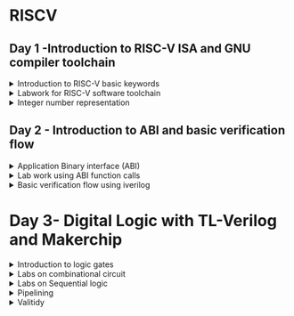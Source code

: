 # RISCV

## Day 1 -Introduction to RISC-V ISA and GNU compiler toolchain

<details>
<summary>
Introduction to RISC-V basic keywords
</summary>


**Introduction:**

The "RISC" in RISC-V stands for Reduced Instruction Set Computer.It's designed to be simple, modular, and extensible, allowing for flexibility in implementing various types of processors, from microcontrollers to high-performance CPUs.It should accommodate all implementation technologies: Field-Programmable Gate
Arrays (**FPGAs**), Application-Specific Integrated Circuits (**ASICs**), full-custom chips,
and even future device technologies.It should be safe so the base ISA cannot be changed.

Function:
  Lets say if a c program has to run on a particular hardware or an interior chip, we have to pass the code to the layout which has certain flow.Firstly the c program is compiled to Assembly language(RISCV - set of instructions consisting hexadecimal numbers).This assembly language is converted into Machine language which is binary language program.
  The interface between RISCV and hardware is Hardware Description language.RTL implements the specifications of RISC.

  The flow for the above description:

  ![Riscv4](https://github.com/IIITB-ARUL/RISCV/assets/140998631/5930956e-2820-4714-87b7-227a1c0bdd66)
![rtl sinipptet](https://github.com/IIITB-ARUL/RISCV/assets/140998631/c802a949-4b67-43b3-bd3f-7fec674410e1)


 The operating system also takes a particular application and convert it into respective assembly language and the convert it to the binary.  

The instructions in RISCV are,

  > Pseudo instructions,
  > Base integer instruction (RV64I, RV32I),
  > Multiply extension (RV64M),
  > Single and double floating point instruction (RV64F, RV64D),
  > Application binary instruction,
  > Memory allocation and stack pointer.


</details>
<details>
  <summary>
  Labwork for RISC-V software toolchain
  </summary>



**Installation of RISCV tools**

Steps to Install

```
sudo apt-get install libboost-regex-dev
```
Spike RISCV ISA Simulator

```
git clone https://github.com/riscv-software-src/riscv-isa-sim
cd riscv-isa-sim
apt-get install device-tree-compiler
mkdir build
cd build
../configure --prefix=$RISCV
make
[sudo] make install
```

RISC-V Proxy Kernel and Boot Loader

```
git clone https://github.com/riscv-software-src/riscv-pk
cd riscv-pk
mkdir build
cd build
../configure --prefix=$RISCV --host=riscv64-unknown-elf
make
sudo make install
 ```





**GNU Compiler Toolchain**


   



Lets start with compiling a c program of Summing 1 t0 n (sum1ton),

Code


```
   
#include <stdio.h>

int main () 
{
	int i,sum = 0, n = 5;
	for (i = 1; i <=n; ++i) 
 	{
		sum += i;
	}
	printf("The sum of the number from 1 to %d is %d\n", n,sum);
	return 0;
}
 ```


The command for RISCV compilation,

```
    riscv64-unknown-elf-gcc <compiler option -O1 ; -Ofast> <ABI specifier -lp64; -lp32; -ilp32> <architecture specifier -RV64 ; RV32> -o <object filename> <C      filename>
```





Here -01 gives 15 instructions set while -0fast gives us 12 instructions set.


More details on compiler options can be obtained here

To view assembly code use the below command,


```
    riscv64-unknown-elf-objdump -d <object filename>
```

To see the executed file in text file format,

 
To use SPIKE simualtor to run risc-v obj file use the below command,

```
 riscv64-unknown-elf-objdump -d <object filename> | less
```


After RISCV compilation  the assembly code is shown in below image,

![Assembly](https://github.com/IIITB-ARUL/RISCV/assets/140998631/54c061f5-ba2d-4882-906b-213cd019b05a)

**Spike simulation and debugging**

To execute the assembly code,

```
    spike pk <object filename>
```


    
To use SPIKE as debugger

```
    spike -d pk <object Filename> with degub command as until pc 0 <pc of your choice>
```


To make program counter run manually from a particular instruction 

```
 until pc 0 <address>
```
To look into the content of the register

```
reg 0 <register>
```

> press enter to run next instruction 

![spike](https://github.com/IIITB-ARUL/RISCV/assets/140998631/0d475ebe-e00c-454e-be0a-b2a3c56fa3f4)


We can clearly see the content of register is changed after the execution of the instruction associated with that register.
  
</details>




<details>
	<summary>
		Integer number representation 
	</summary>
This section suummarizes the representation of integer number in the processor.Humans understands the decimal numbers where as computers understand binary numbers.The interface between the conversion has to be addressed.By undrstanding this we come to know how the data instruction is getting arranged in the memory.

![number representation ](https://github.com/IIITB-ARUL/RISCV/assets/140998631/449e414d-39f7-4c30-817e-ad00f33a391d)



**Unsigned integer**

Unsigned integers are a type of data representation used in computer programming to store whole numbers that are non-negative (i.e., greater than or equal to zero).

The largest value you can represent with a 64-bit unsigned integer is 2^64 - 1, which is equal to 18,446,744,073,709,551,615. This is because you have 64 bits, and when all bits are set to 1, you get the maximum possible value.


**Signed integer**
A signed integer is a data type used in computer programming to represent whole numbers that can include both positive and negative values. 

Sign Bit (Most Significant Bit, MSB): The leftmost bit.

 Magnitude Bits: The remaining 63 bits (from bit 1 to bit 63)

Minimum Value: The smallest representable value is -2^63, which is -9,223,372,036,854,775,808.

Maximum Value: The largest representable value is 2^63 - 1, which is 9,223,372,036,854,775,807.

**Lab on unsigned integer**

Code

```
#include <stdio.h>
#include <math.h>
int main() {
unsigned long long int max = (unsigned long long int) (pow(2,64) -1);
printf("highest number represented by unsigned long long int is %llu\n", max);
return 0;
}

```
![unsigned](https://github.com/IIITB-ARUL/RISCV/assets/140998631/f046a7ae-cda9-400c-8a58-657686c0ca4e)


**Lab on signed integer**

Code

```
#include <stdio.h>
#include <math.h>
int main()
{
    long long int max = (long long int)(pow(2,63)-1);        
    long long int min = (long long int)(pow(2,63) * -1);     
    printf("highest number represented by long long int is %lld\n",max);
    printf("lowest number represented by long long int is %lld\n",min);
    return 0;
}
```
![signed1](https://github.com/IIITB-ARUL/RISCV/assets/140998631/2a55257d-bb89-4171-a8b2-cdd3bfb62f52)

</details>




## Day 2 - Introduction to ABI and basic verification flow

<details>
	<summary>
		Application Binary interface (ABI)
	</summary>

An Application Binary Interface (ABI) is a set of conventions and rules that dictate how different software components interact at the binary level. The ABI defines how function calls are made, how parameters are passed to functions, and how return values are retrieved. This includes aspects such as the order in which parameters are passed, the use of registers and the stack, and how the stack is managed during function calls.It defines how user-level applications interact with the operating system through system calls and other APIs.When software developers create compilers, libraries, and system software, they need to adhere to the ABI to ensure that their code can work seamlessly with other components in the system.



![ABI levels2](https://github.com/IIITB-ARUL/RISCV/assets/140998631/c8b22c54-4c2a-424b-a9ed-2aac3b5ff7fd)

**Memory allocation for double words**

**Registers**

In computer architecture and assembly language programming, registers are small, fast storage locations within the CPU (Central Processing Unit) that are used to hold data that is being actively operated on. These registers are an integral part of the processor and play a crucial role in the execution of instructions and data manipulation

Lets assume XLEN is 64 bit as we are going to with RV64 throughout this course.There are two ways to load data in the registers one is directly and the othter is loaded from the memory.Memory are byte addressable.

![memory'](https://github.com/IIITB-ARUL/RISCV/assets/140998631/ce4d1849-73b4-41ef-8e28-1eb9fc7374f2)

In the above image the least significant byte is stored at the bottom of memory and the most significant byte is stored in the top.This structure of memory addressing is known as **Little endian memory addressing system**.The RISCV architecture follows this memory addressing system.

There is another memory addressing system **Big endian** which is the reverse of little endian.


**Load,Add And Store Instructions**



Now lets explore some instructions,

```
ld x8, 16(x23)
```

here ld means **load doubleword** which loads the data from the memory **(address: 16(offest or immediate)+ x23(content of source register)** into x8 **destination register**.

The 32 bit representation of the instruction

![instruction ](https://github.com/IIITB-ARUL/RISCV/assets/140998631/f8d9812d-e34d-4531-8045-92bdd6cd03b4)



```
add x8, x24,x8
```

here **add** means addition operation of operands **x24,x8 (source registers)** and stored into destination register **x8**.

The 32 bit representation of the instruction

![add](https://github.com/IIITB-ARUL/RISCV/assets/140998631/2db55c90-c9c4-4fea-a055-fbf660e61fdd)


```
sd x8, 8(x23)
```
here sd means **store doubleword** which stores back the **content of register x8**  into memory **(address: 8(offest or immediate)+ x23(content of source register)**

The 32 bit representation of the instruction


![sd](https://github.com/IIITB-ARUL/RISCV/assets/140998631/2e37b991-691a-452f-9793-fdcf4ad28322)





 Now these instructions operate on the integers so these are called **Base Integer Instructions-RV64I**.There are totally 47 base integer instructions out which we have seen only three.

 This RV64I is divided into three types:

 **I-type**: Instructions operate on destination registers and immediate.

 **R-type**: Instructions operate only on registers.
 
 **S-type**: Instructions operatae on immediate and source registers.

 

You can see from these images that 5 bits are used to represent registers.Because RISCV has only 32 registers(x0 to x31).Application Binary interface (ABI) system calls through these registers by some internal names assigned by RISCV which are listed below

![32reg](https://github.com/IIITB-ARUL/RISCV/assets/140998631/f80f3dcb-75d0-431a-a495-9c9c4463b6c9)


</details>
<details>
	<summary>
	 Lab work using ABI function calls
	</summary>


 In this lab we are going to modify the c prgram and make function call through c program to; assembly language program.i.e.,arguments are passed through registers and after execution the return value is retrieved through registers.


Lets take a simple Assembly language program of consecutive sum of 1 to 9 by using C function call,
 

 The **Algorithm** for the same is shown below

![algo](https://github.com/IIITB-ARUL/RISCV/assets/140998631/7c92cb78-c39e-4c9c-a225-cb93f55881d1)

C Code

```
#include <stdio.h>
extern int load(int x,int y);
int main()
 {
 	int result = 0;
	int count =9;
 	result = load(0x0,count+1);
 	printf("Sum of numbers from 1 to %d is %d\n",count,result);
 }
```
Assembly language Code 

```
.section .text
.global load
.type load, @function

load: 
     add   a4,a0,zero    //initialize sum register a4 with 0x0
     add   a2,a0,a1      //store count of 10 in reg a. reg a1 is loaded with 0xa(decimal 10) from main
     add   a3,a0,zero    //initialize intermediate sum reg a3 by 0x0

loop:
 add   a4,a3,a4     // Incremental addition
     addi  a3,a3,1      // Increment intermediate register by 1
     blt   a3,a2,loop   // If a3 is less than a2,branch to label <loop> 
     add   a0,a4,zero   // store final result to reg a0 so that it can be read by main pgm
     ret
```
The steps to simulate the above written code,


```
riscv64-unknown-elf-gcc -Ofast -mabi=lp64 -march=rv64i -o custom1_to9.o custom1_to_9.c load.S
spike pk custom1_to9.o
riscv64-unknown-elf-objdump -d custom1_to9.o | less
```
![compilation1](https://github.com/IIITB-ARUL/RISCV/assets/140998631/60b58aef-e9c1-4008-a5a4-3871b7823521)
![spike1to9](https://github.com/IIITB-ARUL/RISCV/assets/140998631/372c9fd2-2728-4a36-91e8-10dc4cd40d93)


 
</details>




<details>
	<summary>
		Basic verification flow using iverilog
	</summary>

**Lab To Run C-Program On RISC-V CPU**

![labtorun con riscv](https://github.com/IIITB-ARUL/RISCV/assets/140998631/51a1a542-98eb-49c8-8f62-eed00176b8b6)

 Demo lab for the above shown flow,

```
cd ~/riscv_workshop_collaterals/labs/
chmod 777 rv32im.sh # this command gives the permission 
./rv32im.sh
```

The rv32im.sh is the shell script which runs the following command to convert the c program into hex file bitstream and simulate and load the hex file into picorv.32 using iverilog

![rvsim](https://github.com/IIITB-ARUL/RISCV/assets/140998631/0aa4ab39-29b8-4413-a39d-c2806f7e8fb3)

After running the shell script,

![op](https://github.com/IIITB-ARUL/RISCV/assets/140998631/f5ce1eee-f460-4040-a929-dbeb053d478c)


firmware.hex:

![hex](https://github.com/IIITB-ARUL/RISCV/assets/140998631/f2ca3205-66fb-4d62-8978-e4fe65928c0e)

firmware32.hex:

![32hex](https://github.com/IIITB-ARUL/RISCV/assets/140998631/d83ff03a-2bde-4402-bd7e-01b123d4ed60)

</details>

# Day 3- Digital Logic with TL-Verilog and Makerchip

<details>
	<summary>
		Introduction to logic gates
	</summary>

Logic gates are fundamental building blocks in digital circuitry and electronics. They are used to perform logical operations on input signals, which are typically binary (0 or 1). Logic gates are combined to create more complex circuits and systems, ultimately enabling the creation of digital devices like computers, smartphones, and other electronic device.

![logicgate](https://github.com/IIITB-ARUL/RISCV/assets/140998631/7a97a6c1-0b37-4894-8d45-88b7469597cd)

Here **NAND** and **NOR** are universal logic gates.Using these gates any kind of logic can be realized.

 
</details>

<details>
	<summary>
		Labs on combinational circuit
	</summary>


**Makerchip**

Makerchip" refers to an online Integrated Development Environment (IDE) that enables users to design, simulate, and verify digital circuits and systems.
The IDE allows users to simulate their designs, providing a way to test and debug their circuits before implementation.Users can visualize the behavior of their designs using waveform viewers, which display the changing signal values over time.
Makerchip  can be used for educational purposes to teach digital logic design and related concepts.

**Combinational circutis**

A combinational circuit is an electronic circuit that performs a specific logical operation based on its input values. It produces output(s) solely dependent on the current input values, without any memory or feedback. In other words, the output is a direct function of the input, and there is no internal state or memory elements like flip-flops.

**Inverter**

![Inverter](https://github.com/IIITB-ARUL/RISCV/assets/140998631/157d3697-1638-4fa2-8bac-fbc564bf5df4)

**Exor**

![EXOR](https://github.com/IIITB-ARUL/RISCV/assets/140998631/e0e7c859-0cc1-43e3-ace5-7d7e61e4b6bf)

**And**

![And](https://github.com/IIITB-ARUL/RISCV/assets/140998631/f59ff6e7-8a1b-49e6-a476-541b38e3dca6)

**2:1 Mux**

![mux](https://github.com/IIITB-ARUL/RISCV/assets/140998631/9fb25b5b-c6d4-47a3-8fdc-0d2bf581b732)

**Vectors**

![muxvectors](https://github.com/IIITB-ARUL/RISCV/assets/140998631/fe5edc03-700d-485f-a692-93704c6cd8c5)



**Calculator**


![calc1](https://github.com/IIITB-ARUL/RISCV/assets/140998631/8db11946-ddf3-44f7-846a-3721c6441e7d)



TL verilog code for the above shown calculator

```
   
$val1[31:0] = $rand1[3:0];
$val2[31:0] = $rand2[3:0];
   
$sum[31:0] = $val1 + $val2;
$diff[31:0] = $val1 - $val2;
$prod[31:0] = $val1 * $val2;
$quot[31:0] = $val1 / $val2;
   
$out[31:0] = $op[0] ? ( $op[1] ? $quot : $diff ) : ( $op[1] ? $prod : $sum ); 
```
![calc2](https://github.com/IIITB-ARUL/RISCV/assets/140998631/8d09b701-9e72-43c4-9c30-757aa404ef96)

</details>


<details>
	<summary>
		Labs on Sequential logic
	</summary>


A sequential circuit is an electronic circuit that uses memory elements to store information, allowing it to have an internal state and exhibit behavior that depends not only on the current inputs but also on the previous inputs and internal state. Unlike combinational circuits, which produce outputs based only on current inputs, sequential circuits have feedback loops and can maintain state over time.

![sequentialckt](https://github.com/IIITB-ARUL/RISCV/assets/140998631/02f2f1ba-06a2-496a-9d7d-b69833198d0f)


**Example - Fibonacci series**

Fibonacci series is a number is the sum of its previous two numbers, ie. 1,1,2,3,5,8,13,

 ![fibonacci 1](https://github.com/IIITB-ARUL/RISCV/assets/140998631/92a0a78d-bb24-45df-b159-013a008368df)


**Free running counter**


![counter1](https://github.com/IIITB-ARUL/RISCV/assets/140998631/a0a85087-f06a-4048-ac01-c31dfc2f1205)

The above chip is implemented using  makerchip.

![counter2](https://github.com/IIITB-ARUL/RISCV/assets/140998631/083f839c-167b-4635-bfce-1e2c6f8ad7c5)



**Sequential calculator**

![sequentialcounter](https://github.com/IIITB-ARUL/RISCV/assets/140998631/4e314cee-0dc5-40b7-858d-426a84336c52)


The above circuit is implemented in the Makerchip.

TL verilog code 

```
   $reset = *reset;

   $val1[31:0] = >>1$out[31:0];
   $val2[31:0] = $rand2[3:0];
   
   $sum[31:0] = $val1 + $val2;
   $diff[31:0] = $val1 - $val2;
   $prod[31:0] = $val1 * $val2;
   $quot[31:0] = $val1 / $val2;
   
   $out[31:0] = $reset ? 0 : ($op[0] ? ( $op[1] ? $quot : $diff ) : ( $op[1] ? $prod : $sum ));
   
```


 ![sequentialcalc](https://github.com/IIITB-ARUL/RISCV/assets/140998631/33d1e5e0-7dc7-4414-a899-fa80f2e176b1)


</details>


<details>
	<summary>
		Pipelining
	</summary>

Pipelining is a technique used in computer architecture to improve the overall throughput and efficiency of instruction processing. It involves breaking down the execution of instructions into a series of stages, where each stage performs a specific operation on an instruction. By overlapping the execution of multiple instructions in different stages, pipelining can increase the overall instruction throughput and reduce the time it takes to complete a sequence of instructions.

The stages in a typical instruction pipeline might include:

1.Instruction Fetch (IF): Fetches the instruction from memory.
    
2.Instruction Decode (ID): Decodes the fetched instruction to determine the necessary operations.
    
3.Execute (EX): Performs the actual computation or operation specified by the instruction.
    
4.Memory Access (MEM): If needed, accesses memory to read or write data.
    
5.Write Back (WB): Writes the results of the execution back to registers.


![pipe1](https://github.com/IIITB-ARUL/RISCV/assets/140998631/be0ed871-af45-4989-9f6d-945b950dfa16)


![pipe2](https://github.com/IIITB-ARUL/RISCV/assets/140998631/0fa9f70e-c94b-4a8a-88b6-afb67ca21831)




![pipe4](https://github.com/IIITB-ARUL/RISCV/assets/140998631/39b5dcbe-a9be-498a-87c0-289d42f7fa9c)


The stage of operation of the function can be modified without impacting the behaviour of that function.Only the timing in  the implementation may vary but it helps us to get a high throughput.



![pipe5](https://github.com/IIITB-ARUL/RISCV/assets/140998631/5cd79ce2-9e15-4931-913c-1f7347ef95cb)

We can clearly see from the above image that **TL verilog** prominently helps us in code reduction.


 **Pipelined Pythogorean implementaion**


![pipelined2](https://github.com/IIITB-ARUL/RISCV/assets/140998631/8f496b36-0f2f-407f-8145-9c7100f0db8e)



![identifiers](https://github.com/IIITB-ARUL/RISCV/assets/140998631/e94c4aac-f03c-4edb-b2a2-fd797c8b4aa6)


**Fibonacci series in pipeline**

![fibopipe](https://github.com/IIITB-ARUL/RISCV/assets/140998631/92b70257-5999-45ca-84b8-1a9b5f2e82bf)

Makerchip implementation of the same

![makerchipfibo](https://github.com/IIITB-ARUL/RISCV/assets/140998631/071a59d9-dee2-4ce3-8033-68fb67d55a3c)



**Implementation of given pipelined structure**

![givenpippe](https://github.com/IIITB-ARUL/RISCV/assets/140998631/8fc74590-c73f-4bde-9b79-a9085cb2f26c)

**Lab 1 : Calculator**

![lab1calc](https://github.com/IIITB-ARUL/RISCV/assets/140998631/d3984008-a95b-43d3-aada-86d5d30842a4)

Implementation in makerchip

TL verilog code

```
@1
         $reset = *reset;
         $val1[31:0] = >>1$out[31:0];
         $val2[31:0] = $rand2[3:0];
         $sum[31:0] = $val1 + $val2;
         $diff[31:0] = $val1 - $val2;
         $prod[31:0] = $val1 * $val2;
         $quot[31:0] = $val1 / $val2;
         $out[31:0] = $reset ? 0 : ($op[0] ? ( $op[1] ? $quot : $diff ) : ( $op[1] ? $prod : $sum ));
         
         $count[31:0] =$reset ? 0 : (>>1$count + 1);
```

![lab1calc](https://github.com/IIITB-ARUL/RISCV/assets/140998631/a6c66f6a-5569-404c-b992-249cbe019e8d)


**Lab 2 : 2 Stage Calculator**

 ![lab2calc](https://github.com/IIITB-ARUL/RISCV/assets/140998631/a08b6ab9-e047-4905-af6b-dd1f02f73234)

 Implementation in makerchip

TL verilog code

```
|calc
      @1
         $reset = *reset;
         $val1[31:0] = >>1$out[3:0];
         $val2[31:0] = $rand2[3:0];
         $sum[31:0] = $val1 + $val2;
         $diff[31:0] = $val1 - $val2;
         $prod[31:0] = $val1 * $val2;
         $quot[31:0] = $val1 / $val2;
         $valid[31:0] = $reset ? 0 : (>>1$valid + 1);
         
      @2
         $out[31:0] = ($reset | ~($valid)) ? 0 : ($op[0] ? ( $op[1] ? $quot : $diff ) : ( $op[1] ? $prod : $sum ));
         
```

 ![lab2calc](https://github.com/IIITB-ARUL/RISCV/assets/140998631/7bd47505-41c5-4094-8ec8-741aa19da9de)




</details>

<details>
	<summary>
		Valitidy
	</summary>


  In Transaction-Level Verilog (TL-Verilog), which is an extension of the Verilog hardware description language (HDL), "validity" refers to the concept of indicating whether a piece of data is valid or not. TL-Verilog is designed to facilitate high-level modeling and rapid design entry, particularly for transaction-level modeling.

  ![validity](https://github.com/IIITB-ARUL/RISCV/assets/140998631/dcc2e5b4-0d65-4f02-a7cc-6723d9ad36e8)





**Clock gating**

Clock gating is a power-saving technique used in digital circuit design to reduce dynamic power consumption by selectively controlling the clock signal to specific circuit elements or modules. The primary goal of clock gating is to save power by stopping the clock signal from reaching parts of the circuit that are not currently active or performing useful computation

The basic idea behind clock gating is to insert logic gates (typically AND or OR gates) between the clock source and the destination registers or logic elements. These gates act as switches that allow the clock signal to pass through only when a certain condition is met. If the condition is not satisfied, the clock signal is effectively "gated" or blocked from reaching the destination, preventing unnecessary clock cycles and power consumption.


  However, clock gating isn't always straightforward. If implemented incorrectly, it can introduce additional delay into the circuit, impacting performance. Additionally, managing clock domains and ensuring proper synchronization between clock-gated and non-clock-gated regions can be complex.


 ![validity2](https://github.com/IIITB-ARUL/RISCV/assets/140998631/de436a30-cd38-4dc3-8b98-ad59a227a1e2)





  **Lab Distance calculator**


TL veriog code


  ```
    |calc
      @1
         $reset = *reset;
      ?$valid
         @1
            $aa_sq[31:0] = $aa[3:0] * $aa;
            $bb_sq[31:0] = $bb[3:0] * $bb;
         @2
            $cc_sq[31:0] = $aa_sq + $bb_sq;
         @3
            $out[31:0] = sqrt($cc_sq);
       @4
          $tot_dist[31:0] = $reset ? '0 : ($valid ? (>>1$tot_dist + $out) : $RETAIN);

```

![distance](https://github.com/IIITB-ARUL/RISCV/assets/140998631/3bfe12e6-2166-41fa-a623-825fb842a017)




**Lab 2Cycle calculator**

![2cyle](https://github.com/IIITB-ARUL/RISCV/assets/140998631/30d3c537-4bdd-4a9e-a617-f1e2a1b03207)

![2cycle1](https://github.com/IIITB-ARUL/RISCV/assets/140998631/ab9fd170-1d8f-4b3c-87bb-96be45a6b349)




**Lab Calculator with Single value memory**


![singlevaluememory](https://github.com/IIITB-ARUL/RISCV/assets/140998631/77f6e3b2-e8bb-4719-b3d4-62a7a9970118)




TL verilog code

```
   |calc
      @0
         $reset = *reset;
         
      @1
         $val1 [31:0] = >>2$out;
         $val2 [31:0] = $rand2[3:0];
         
         $valid = $reset ? 1'b0 : >>1$valid + 1'b1 ;
         $valid_or_reset = $valid || $reset;
         
      ?$vaild_or_reset
         @1   
            $sum [31:0] = $val1 + $val2;
            $diff[31:0] = $val1 - $val2;
            $prod[31:0] = $val1 * $val2;
            $div[31:0] = $val1 / $val2;
            
         @2   
            $mem[31:0] = $reset ? 32`b0 :
                         ($op[2:0] == 3'b101) ? $val1 : >>2$mem ;
            
            $out [31:0] = $reset ? 32'b0 :
                          ($op[2:0] == 3'b000) ? $sum :
                          ($op[2:0] == 3'b001) ? $diff :
                          ($op[2:0] == 3'b010) ? $prod :
                          ($op[2:0] == 3'b011) ? $quot :
                          ($op[2:0] == 3'b100) ? >>2$mem : >>2$out ;

```



![value memory](https://github.com/IIITB-ARUL/RISCV/assets/140998631/02d2b986-3d1d-475f-a9b9-b4fd993049e4)

## Day 4


<details> <summary>
	Micro-architecture Of Single Cycle RISC-V CPU
</summary>



![0](https://github.com/IIITB-ARUL/RISCV/assets/140998631/d95ecb61-134b-4a7b-a5f1-a5a12c7db179)



**1.Program Counter (PC):**

The Program Counter is a special register that keeps track of the memory address of the next instruction to be executed. During normal operation, it is automatically incremented after each instruction fetch, pointing to the address of the next instruction in memory.

**2.Imem-Rd (Instruction Memory Read):** 

This block is responsible for fetching instructions from memory (typically from RAM or cache) based on the address provided by the Program Counter.The fetched instruction is sent to the Instruction Decoder for further processing.

**3.Instruction Decoder:**

The Instruction Decoder is responsible for interpreting the fetched instruction. It determines the operation to be performed, the operands involved, and the control signals required for subsequent stages.It decodes the instruction opcode and generates control signals to control other components of the processor accordingly.

**4.Register File Read:**

In most microprocessors, a Register File is used to store a set of general-purpose registers. The Register File Read stage retrieves the values from registers specified by the source operand fields in the instruction. These values are typically sent to the ALU for computation or used in other operations.

**5.Arithmetic Logic Unit (ALU):**

The Arithmetic Logic Unit is the component responsible for performing arithmetic and logical operations on data. It takes input from the Register File Read stage and performs operations such as addition, subtraction, multiplication, division, bitwise AND/OR/XOR, and more, depending on the instruction.

**6.Register File Write:**

After the ALU or other processing stages have computed a result, the Register File Write stage writes the result back to a destination register specified by the instruction.This stage updates the register values, making the results available for future instructions or for reading by the CPU.

**7.Branch:**

The Branch unit handles conditional branching operations in the processor, including conditional jumps (branches) based on the evaluation of certain conditions.It calculates the target address for a branch instruction and determines whether the branch should be taken or not, typically based on the result of a comparison operation.

</details>

<details>
	<summary>
		Fetch and Decode
	</summary>


**Program counter**


The program counter (PC) is a fundamental component of a computer's central processing unit (CPU) that keeps track of the address of the next instruction to be fetched and executed. The PC logic manages the updating of the program counter as instructions are fetched and executed in a program.

![PC2](https://github.com/IIITB-ARUL/RISCV/assets/140998631/edba7904-ccce-4e20-8022-9682d724f940)


**Fetch**

Pipeline structure of Fetch

![fetch1](https://github.com/IIITB-ARUL/RISCV/assets/140998631/4f39bf34-bdde-4ab6-b844-e301a40907d9)

This implementation has some errors so we go for the below logic


![fetch2](https://github.com/IIITB-ARUL/RISCV/assets/140998631/9f08eb29-7239-4fb6-bcf8-c6a682a8e3db)


Implementation of fetch on the makerchip



![fetch3](https://github.com/IIITB-ARUL/RISCV/assets/140998631/3f185861-0944-496f-a8a2-4afc08202982)



**Decode**

Pipelined structure of decode

![decode](https://github.com/IIITB-ARUL/RISCV/assets/140998631/713e5f6c-1e95-4501-aa1e-1e1faa052224)



![Instruction-2](https://github.com/IIITB-ARUL/RISCV/assets/140998631/88c10a5a-203c-4f0b-a635-e822300c6783)




**Instruction Immediate decode**


<img width="1055" alt="Instructiondecode" src="https://github.com/IIITB-ARUL/RISCV/assets/140998631/1173c6e6-9b3f-4100-a21b-806d64f31549">


![instructionimm-1](https://github.com/IIITB-ARUL/RISCV/assets/140998631/96bcc329-2f18-47ca-a8db-d1c175c29f3a)



**Instruction decode**


<img width="1156" alt="Instructiondecodenew" src="https://github.com/IIITB-ARUL/RISCV/assets/140998631/efb156c5-47bf-49db-bba7-46ef583d3222">


![Instructiondecodenew-1](https://github.com/IIITB-ARUL/RISCV/assets/140998631/a09b3ac6-9d00-4f16-9162-55144630a131)


**Instruction field decode**




<img width="1240" alt="Instruction-field" src="https://github.com/IIITB-ARUL/RISCV/assets/140998631/92f2293c-8c3b-4da6-9e06-6fcec2779cae">

Implementation on makerchip

![Instruction-field01](https://github.com/IIITB-ARUL/RISCV/assets/140998631/0f58a327-26f3-4334-9c2c-c5e67310bb0b)


![Instruction-field2](https://github.com/IIITB-ARUL/RISCV/assets/140998631/5c5895e4-f6f5-4457-a4d2-d967744b9a6f)


**Individual Instruction decode**

![instructionind1](https://github.com/IIITB-ARUL/RISCV/assets/140998631/b1ed852d-517b-4706-b248-f28600bf829b)

Implementation on makerchip

![instructionind2](https://github.com/IIITB-ARUL/RISCV/assets/140998631/91f108e6-3cfe-43f4-bfb1-63da0ef72c72)


<details>
	<summary>
		RISCV control logic
	</summary>



 **Lab Register file read**


![Registerfile](https://github.com/IIITB-ARUL/RISCV/assets/140998631/e17d7b9d-3f1f-4f19-bda4-a6822c0f1fdb)
![Registerfile01](https://github.com/IIITB-ARUL/RISCV/assets/140998631/7e159518-27f3-4052-b8e4-6d59f830cf1a)
![Registerfile2](https://github.com/IIITB-ARUL/RISCV/assets/140998631/d29ec90f-6e04-4e8e-99a4-a7ef30c83a9c)



 **Lab ALU**


![ALU01](https://github.com/IIITB-ARUL/RISCV/assets/140998631/c1a2c724-dbe3-4ca1-99e0-d75240558515)

![ALU2](https://github.com/IIITB-ARUL/RISCV/assets/140998631/c7f0c060-7c90-41dc-8b53-3e5648a109ba)


 **Lab Register file write**

![Registerfilewrite](https://github.com/IIITB-ARUL/RISCV/assets/140998631/9f750f3a-2f9f-4f4b-bce0-89ff5d7c9613)

![Registerfilewrite1](https://github.com/IIITB-ARUL/RISCV/assets/140998631/02dab6e9-eda4-4a5e-9d7c-2fd989cf230b)


**Arrays**


![Arrays](https://github.com/IIITB-ARUL/RISCV/assets/140998631/d2d82f04-f9d7-4233-a5d0-1ce651c8a52e)

![Arrays01](https://github.com/IIITB-ARUL/RISCV/assets/140998631/44534b20-eb25-401d-82c8-031b6ab35cc3)


 **Lab Branches**


![branches01](https://github.com/IIITB-ARUL/RISCV/assets/140998631/cfd9c5b5-5417-429b-bb4c-42038724327e)




 1.BEQ (Branch if Equal): The BEQ instruction compares two registers and branches to the target address if they are equal. It checks if the contents of two specified registers are the same, and if they are, the program counter is updated to the target address.

2.BNE (Branch if Not Equal): The BNE instruction also compares two registers but branches to the target address if they are not equal. If the contents of the two registers are different, the program counter is updated to the target address.

3.BLT (Branch if Less Than): The BLT instruction compares two signed integer values in registers and branches to the target address if the first value is less than the second value. It checks the signed comparison between two registers and jumps if the first register's value is less than the second's.

4.BGE (Branch if Greater Than or Equal): The BGE instruction compares two signed integer values in registers and branches to the target address if the first value is greater than or equal to the second value. It checks the signed comparison and jumps if the first register's value is greater than or equal to the second's.

5.BLTU (Branch if Less Than, Unsigned): The BLTU instruction compares two unsigned integer values in registers and branches to the target address if the first value is less than the second value. It performs an unsigned comparison and jumps if the first register's value is less than the second's.

6.BGEU (Branch if Greater Than or Equal, Unsigned): The BGEU instruction compares two unsigned integer values in registers and branches to the target address if the first value is greater than or equal to the second value. It performs an unsigned comparison and jumps if the first register's value is greater than or equal to the second's.

 TL verilog code

 ```
\m4_TLV_version 1d: tl-x.org
\SV
   // This code can be found in: https://github.com/stevehoover/RISC-V_MYTH_Workshop
   
   m4_include_lib(['https://raw.githubusercontent.com/BalaDhinesh/RISC-V_MYTH_Workshop/master/tlv_lib/risc-v_shell_lib.tlv'])

\SV
   m4_makerchip_module   // (Expanded in Nav-TLV pane.)
\TLV

   // /====================\
   // | Sum 1 to 9 Program |
   // \====================/
   //
   // Program for MYTH Workshop to test RV32I
   // Add 1,2,3,...,9 (in that order).
   //
   // Regs:
   //  r10 (a0): In: 0, Out: final sum
   //  r12 (a2): 10
   //  r13 (a3): 1..10
   //  r14 (a4): Sum
   // 
   // External to function:
   m4_asm(ADD, r10, r0, r0)             // Initialize r10 (a0) to 0.
   // Function:
   m4_asm(ADD, r14, r10, r0)            // Initialize sum register a4 with 0x0
   m4_asm(ADDI, r12, r10, 1010)         // Store count of 10 in register a2.
   m4_asm(ADD, r13, r10, r0)            // Initialize intermediate sum register a3 with 0
   // Loop:
   m4_asm(ADD, r14, r13, r14)           // Incremental addition
   m4_asm(ADDI, r13, r13, 1)            // Increment intermediate register by 1
   m4_asm(BLT, r13, r12, 1111111111000) // If a3 is less than a2, branch to label named <loop>
   m4_asm(ADD, r10, r14, r0)            // Store final result to register a0 so that it can be read by main program
   
   // Optional:
   // m4_asm(JAL, r7, 00000000000000000000) // Done. Jump to itself (infinite loop). (Up to 20-bit signed immediate plus implicit 0 bit (unlike JALR) provides byte address; last immediate bit should also be 0)
   m4_define_hier(['M4_IMEM'], M4_NUM_INSTRS)

   |cpu
      @0
         $reset = *reset;



      // YOUR CODE HERE
      // ...
      @0
         $pc[31:0] = >>1$reset ? 32'd0 : (>>1$taken_branch ? >>1$br_tgt_pc :  (>>1$pc+32'd4));
      @1
         //Instruction Fetch
         $imem_rd_en = !$reset;
         $imem_rd_addr[M4_IMEM_INDEX_CNT-1:0] = $pc[M4_IMEM_INDEX_CNT+1:2];
         $instr[31:0] = $imem_rd_data[31:0];
      ?$imem_rd_en
         @1
            $imem_rd_data[31:0] = /imem[$imem_rd_addr]$instr;
      @1
         //Instruction Decode
         $is_i_instr = $instr[6:2] ==? 5'b0000x ||
                       $instr[6:2] ==? 5'b001x0 ||
                       $instr[6:2] ==? 5'b11001 ||
                       $instr[6:2] ==? 5'b11100;
         
         $is_u_instr = $instr[6:2] ==? 5'b0x101;
         
         $is_r_instr = $instr[6:2] ==? 5'b01011 ||
                       $instr[6:2] ==? 5'b011x0 ||
                       $instr[6:2] ==? 5'b10100;
         
         $is_b_instr = $instr[6:2] ==? 5'b11000;
         
         $is_j_instr = $instr[6:2] ==? 5'b11011;
         
         $is_s_instr = $instr[6:2] ==? 5'b0100x;
         
         $imm[31:0] = $is_i_instr ? {{21{$instr[31]}}, $instr[30:20]} :
                      $is_s_instr ? {{21{$instr[31]}}, $instr[30:25], $instr[11:7]} :
                      $is_b_instr ? {{20{$instr[31]}}, $instr[7], $instr[30:25], $instr[11:8], 1'b0} :
                      $is_u_instr ? {$instr[31:12], 12'b0} :
                      $is_j_instr ? {{12{$instr[31]}}, $instr[19:12], $instr[20], $instr[30:21], 1'b0} :
                                    32'b0;
         $opcode[6:0] = $instr[6:0];
         
         $rs2_valid = $is_r_instr || $is_s_instr || $is_b_instr;
         ?$rs2_valid
            $rs2[4:0] = $instr[24:20];
            
         $rs1_valid = $is_r_instr || $is_i_instr || $is_s_instr || $is_b_instr;
         ?$rs1_valid
            $rs1[4:0] = $instr[19:15];
         
         $funct3_valid = $is_r_instr || $is_i_instr || $is_s_instr || $is_b_instr;
         ?$funct3_valid
            $funct3[2:0] = $instr[14:12];
            
         $funct7_valid = $is_r_instr ;
         ?$funct7_valid
            $funct7[6:0] = $instr[31:25];
            
         $rd_valid = $is_r_instr || $is_i_instr || $is_u_instr || $is_j_instr;
         ?$rd_valid 
            $rd[4:0] = $instr[11:7]; //rd - Destination Register
            
         $dec_bits [10:0] = {$funct7[5], $funct3, $opcode};
         $is_beq = $dec_bits ==? 11'bx_000_1100011;
         $is_bne = $dec_bits ==? 11'bx_001_1100011;
         $is_blt = $dec_bits ==? 11'bx_100_1100011;
         $is_bge = $dec_bits ==? 11'bx_101_1100011;
         $is_bltu = $dec_bits ==? 11'bx_110_1100011;
         $is_bgeu = $dec_bits ==? 11'bx_111_1100011;
         $is_addi = $dec_bits ==? 11'bx_000_0010011;
         $is_add = $dec_bits ==? 11'b0_000_0110011;
         
      @1
         //Register File Read
         $rf_wr_en = 1'b0;
         $rf_wr_index[4:0] = 5'b0;
         $rf_wr_data[31:0] = 32'b0;
         
         $rf_rd_en1 = $rs1_valid;
         $rf_rd_index1[4:0] = $rs1;
         
         $rf_rd_en2 = $rs2_valid;
         $rf_rd_index2[4:0] = $rs2;
         
         $src1_value[31:0] = $rf_rd_data1;
         $src2_value[31:0] = $rf_rd_data2;
         
      @1
         //ALU
         $result[31:0] = $is_addi ? $src1_value + $imm :
                         $is_add ? $src1_value + $src2_value :
                         32'bx ;
      @1
         //Register File Write
         $rf_wr_en = $rd_valid && $rd != 5'b0;
         $rf_wr_index[4:0] = $rd;
         $rf_wr_data[31:0] = $result;
         
      @1
         //Branch Instructions
         $taken_branch = $is_beq ? ($src1_value == $src2_value):
                         $is_bne ? ($src1_value != $src2_value):
                         $is_blt ? (($src1_value < $src2_value) ^ ($src1_value[31] != $src2_value[31])):
                         $is_bge ? (($src1_value >= $src2_value) ^ ($src1_value[31] != $src2_value[31])):
                         $is_bltu ? ($src1_value < $src2_value):
                         $is_bgeu ? ($src1_value >= $src2_value):
                                    1'b0;
         `BOGUS_USE($taken_branch)
         $br_tgt_pc[31:0] = $pc + $imm;
      // Note: Because of the magic we are using for visualisation, if visualisation is enabled below,
      //       be sure to avoid having unassigned signals (which you might be using for random inputs)
      //       other than those specifically expected in the labs. You'll get strange errors for these.

   
   // Assert these to end simulation (before Makerchip cycle limit).
   *passed = *cyc_cnt > 40;
   *failed = 1'b0;
   
   // Macro instantiations for:
   //  o instruction memory
   //  o register file
   //  o data memory
   //  o CPU visualization
   |cpu
      m4+imem(@1)    // Args: (read stage)
      m4+rf(@1, @1)  // Args: (read stage, write stage) - if equal, no register bypass is required
      //m4+dmem(@4)    // Args: (read/write stage)
      //m4+myth_fpga(@0)  // Uncomment to run on fpga

   m4+cpu_viz(@4)    // For visualisation, argument should be at least equal to the last stage of CPU logic. @4 would work for all labs.
\SV
   endmodule
```

![branches2](https://github.com/IIITB-ARUL/RISCV/assets/140998631/4b105585-dbdc-4e5a-aa22-d96bd5a90f79)




**Testbench**

A testbench in Verilog is a simulation environment that is created to verify the correctness and functionality of a digital design (usually described in another Verilog module).




</details>





 
</details>




## References
- https://github.com/kunalg123
- https://github.com/stevehoover/RISC-V_MYTH_Workshop
- https://www.vsdiat.com/
- https://makerchip.com/
- https://github.com/riscv/riscv-gnu-toolchain
- https://github.com/alwinshaju08/RISCV
- https://github.com/mrdunker/RISC-V_based_MYTH_IIITB
- https://github.com/KanishR1
